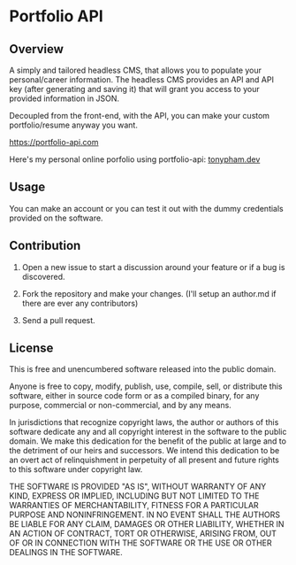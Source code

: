# Portfolio API

## Overview
A simply and tailored headless CMS, that allows you to populate your personal/career information. The headless CMS provides an API and API key (after generating and saving it) that will grant you access to your provided information in JSON.

Decoupled from the front-end, with the API, you can make your custom portfolio/resume anyway you want.

https://portfolio-api.com

Here's my personal online porfolio using portfolio-api: <a href="https://tonypham.dev" rel="noopener noreferrer" target="_blank">tonypham.dev</a>

## Usage
You can make an account or you can test it out with the dummy credentials provided on the software.

## Contribution
1. Open a new issue to start a discussion around your feature or if a bug is discovered.

2. Fork the repository and make your changes. (I'll setup an author.md if there are ever any contributors)

3. Send a pull request.

## License
This is free and unencumbered software released into the public domain.

Anyone is free to copy, modify, publish, use, compile, sell, or distribute this software, either in source code form or as a compiled binary, for any purpose, commercial or non-commercial, and by any means.

In jurisdictions that recognize copyright laws, the author or authors of this software dedicate any and all copyright interest in the software to the public domain. We make this dedication for the benefit of the public at large and to the detriment of our heirs and successors. We intend this dedication to be an overt act of relinquishment in perpetuity of all present and future rights to this software under copyright law.

THE SOFTWARE IS PROVIDED "AS IS", WITHOUT WARRANTY OF ANY KIND, EXPRESS OR IMPLIED, INCLUDING BUT NOT LIMITED TO THE WARRANTIES OF MERCHANTABILITY, FITNESS FOR A PARTICULAR PURPOSE AND NONINFRINGEMENT. IN NO EVENT SHALL THE AUTHORS BE LIABLE FOR ANY CLAIM, DAMAGES OR OTHER LIABILITY, WHETHER IN AN ACTION OF CONTRACT, TORT OR OTHERWISE, ARISING FROM, OUT OF OR IN CONNECTION WITH THE SOFTWARE OR THE USE OR OTHER DEALINGS IN THE SOFTWARE.
